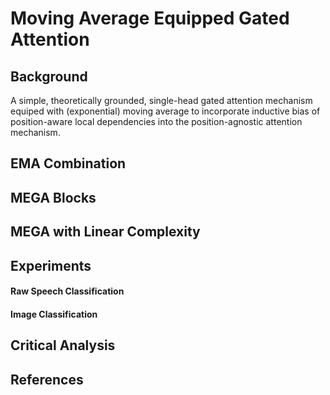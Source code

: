 # Moving Average Equipped Gated Attention

## Background

A simple, theoretically grounded, single-head gated attention mechanism equiped with (exponential) moving average to incorporate inductive bias of position-aware local dependencies into the position-agnostic attention mechanism.

## EMA Combination



##



##



## MEGA Blocks



## MEGA with Linear Complexity



## Experiments



#### Raw Speech Classification



#### Image Classification



## Critical Analysis



## References

